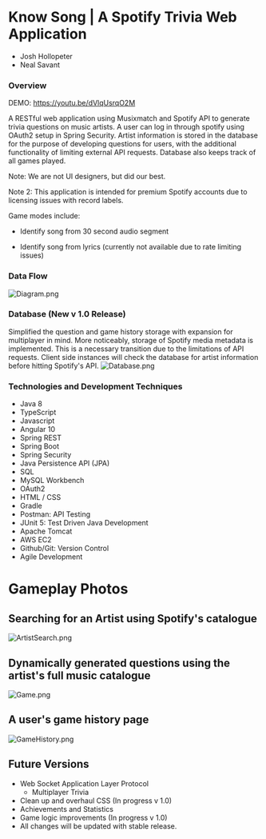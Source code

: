 # Know Song | A Spotify Trivia Web Application

- Josh Hollopeter
- Neal Savant

### Overview
DEMO: https://youtu.be/dVlqUsrqO2M

A RESTful web application using Musixmatch and Spotify API to generate trivia questions on music artists. A user can log in through spotify using OAuth2 setup in Spring Security. Artist information is stored in the database for the purpose of developing questions for users, with the additional functionality of limiting external API requests. Database also keeps track of all games played.

Note: We are not UI designers, but did our best.

Note 2:  This application is intended for premium Spotify accounts due to licensing issues with record labels.

Game modes include:

- Identify song from 30 second audio segment

- Identify song from lyrics (currently not available due to rate limiting issues)

### Data Flow
![Diagram.png](https://user-images.githubusercontent.com/55298338/90298411-6d8d9780-de4f-11ea-8d6e-bfa2749edad0.png)

### Database (New v 1.0 Release)
Simplified the question and game history storage with expansion for multiplayer in mind. More noticeably, storage of Spotify media metadata is implemented. This is a necessary transition due to the limitations of API requests. Client side instances will check the database for artist information before hitting Spotify's API.
![Database.png](https://user-images.githubusercontent.com/55298338/86310676-dab8d680-bbdb-11ea-8e37-14d16a3070be.png)

### Technologies and Development Techniques
- Java 8
- TypeScript
- Javascript
- Angular 10
- Spring REST
- Spring Boot
- Spring Security
- Java Persistence API (JPA)
- SQL
- MySQL Workbench
- OAuth2
- HTML / CSS
- Gradle
- Postman: API Testing
- JUnit 5: Test Driven Java Development
- Apache Tomcat
- AWS EC2
- Github/Git: Version Control
- Agile Development
# Gameplay Photos
## Searching for an Artist using Spotify's catalogue
![ArtistSearch.png](https://user-images.githubusercontent.com/55298338/87256634-a4881c00-c451-11ea-84f7-4b241542025f.PNG)

## Dynamically generated questions using the artist's full music catalogue
![Game.png](https://user-images.githubusercontent.com/55298338/87256637-a94cd000-c451-11ea-8458-e73c198869d4.PNG)

## A user's game history page
![GameHistory.png](https://user-images.githubusercontent.com/55298338/87256636-a6ea7600-c451-11ea-9b23-3b34d470d006.PNG)

## Future Versions

- Web Socket Application Layer Protocol
  - Multiplayer Trivia
- Clean up and overhaul CSS (In progress v 1.0)
- Achievements and Statistics
- Game logic improvements (In progress v 1.0)
- All changes will be updated with stable release.
